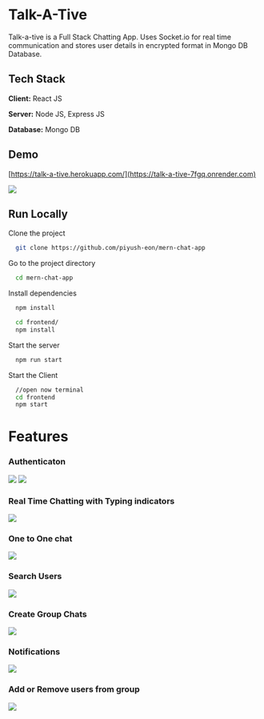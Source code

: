 
# Talk-A-Tive

Talk-a-tive is a Full Stack Chatting App.
Uses Socket.io for real time communication and stores user details in encrypted format in Mongo DB Database.
## Tech Stack

**Client:** React JS

**Server:** Node JS, Express JS

**Database:** Mongo DB
  
## Demo

[https://talk-a-tive.herokuapp.com/](https://talk-a-tive-7fgq.onrender.com)

![](https://github.com/piyush-eon/mern-chat-app/blob/master/screenshots/group%20%2B%20notif.PNG)
## Run Locally

Clone the project

```bash
  git clone https://github.com/piyush-eon/mern-chat-app
```

Go to the project directory

```bash
  cd mern-chat-app
```

Install dependencies

```bash
  npm install
```

```bash
  cd frontend/
  npm install
```

Start the server

```bash
  npm run start
```
Start the Client

```bash
  //open now terminal
  cd frontend
  npm start
```

  
# Features

### Authenticaton
![](https://github.com/piyush-eon/mern-chat-app/blob/master/screenshots/login.PNG)
![](https://github.com/piyush-eon/mern-chat-app/blob/master/screenshots/signup.PNG)
### Real Time Chatting with Typing indicators
![](https://github.com/piyush-eon/mern-chat-app/blob/master/screenshots/real-time.PNG)
### One to One chat
![](https://github.com/piyush-eon/mern-chat-app/blob/master/screenshots/mainscreen.PNG)
### Search Users
![](https://github.com/piyush-eon/mern-chat-app/blob/master/screenshots/search.PNG)
### Create Group Chats
![](https://github.com/piyush-eon/mern-chat-app/blob/master/screenshots/new%20grp.PNG)
### Notifications 
![](https://github.com/piyush-eon/mern-chat-app/blob/master/screenshots/group%20%2B%20notif.PNG)
### Add or Remove users from group
![](https://github.com/piyush-eon/mern-chat-app/blob/master/screenshots/add%20rem.PNG)



  
